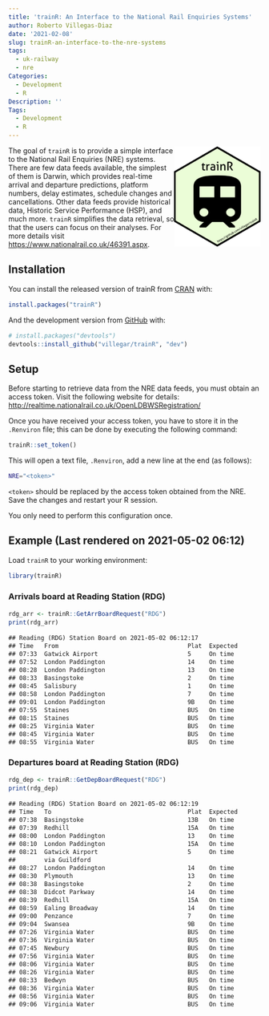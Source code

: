 ```yaml
---
title: 'trainR: An Interface to the National Rail Enquiries Systems'
author: Roberto Villegas-Diaz
date: '2021-02-08'
slug: trainR-an-interface-to-the-nre-systems
tags:
  - uk-railway
  - nre
Categories:
  - Development
  - R
Description: ''
Tags:
  - Development
  - R
---
```


<img src="https://raw.githubusercontent.com/villegar/trainR/main/inst/images/logo.png" alt="logo" align="right" height=200px/>

The goal of `trainR` is to provide a simple interface to the 
National Rail Enquiries (NRE) systems. There are few data feeds 
available, the simplest of them is Darwin, which provides real-time 
arrival and departure predictions, platform numbers, delay estimates, 
schedule changes and cancellations. Other data feeds provide historical 
data, Historic Service Performance (HSP), and much more. `trainR` 
simplifies the data retrieval, so that the users can focus on their 
analyses. For more details visit 
https://www.nationalrail.co.uk/46391.aspx.

## Installation

You can install the released version of trainR from [CRAN](https://CRAN.R-project.org) with:

``` r
install.packages("trainR")
```

And the development version from [GitHub](https://github.com/) with:

``` r
# install.packages("devtools")
devtools::install_github("villegar/trainR", "dev")
```

## Setup
Before starting to retrieve data from the NRE data feeds, you must obtain an access token. 
Visit the following website for details: http://realtime.nationalrail.co.uk/OpenLDBWSRegistration/

Once you have received your access token, you have to store it in the `.Renviron` file; this can be 
done by executing the following command:


```r
trainR::set_token()
```

This will open a text file, `.Renviron`, add a new line at the end (as follows):

```bash
NRE="<token>"
```

`<token>` should be replaced by the access token obtained from the NRE. Save the changes and restart 
your R session.

You only need to perform this configuration once.

## Example (Last rendered on 2021-05-02 06:12)

Load `trainR` to your working environment:

```r
library(trainR)
```

### Arrivals board at Reading Station (RDG)


```r
rdg_arr <- trainR::GetArrBoardRequest("RDG")
print(rdg_arr)
```

```
## Reading (RDG) Station Board on 2021-05-02 06:12:17
## Time   From                                    Plat  Expected
## 07:33  Gatwick Airport                         5     On time
## 07:52  London Paddington                       14    On time
## 08:28  London Paddington                       13    On time
## 08:33  Basingstoke                             2     On time
## 08:45  Salisbury                               1     On time
## 08:58  London Paddington                       7     On time
## 09:01  London Paddington                       9B    On time
## 07:55  Staines                                 BUS   On time
## 08:15  Staines                                 BUS   On time
## 08:25  Virginia Water                          BUS   On time
## 08:45  Virginia Water                          BUS   On time
## 08:55  Virginia Water                          BUS   On time
```

### Departures board at Reading Station (RDG)


```r
rdg_dep <- trainR::GetDepBoardRequest("RDG")
print(rdg_dep)
```

```
## Reading (RDG) Station Board on 2021-05-02 06:12:19
## Time   To                                      Plat  Expected
## 07:38  Basingstoke                             13B   On time
## 07:39  Redhill                                 15A   On time
## 08:00  London Paddington                       13    On time
## 08:10  London Paddington                       15A   On time
## 08:21  Gatwick Airport                         5     On time
##        via Guildford                           
## 08:27  London Paddington                       14    On time
## 08:30  Plymouth                                13    On time
## 08:38  Basingstoke                             2     On time
## 08:38  Didcot Parkway                          14    On time
## 08:39  Redhill                                 15A   On time
## 08:59  Ealing Broadway                         14    On time
## 09:00  Penzance                                7     On time
## 09:04  Swansea                                 9B    On time
## 07:26  Virginia Water                          BUS   On time
## 07:36  Virginia Water                          BUS   On time
## 07:45  Newbury                                 BUS   On time
## 07:56  Virginia Water                          BUS   On time
## 08:06  Virginia Water                          BUS   On time
## 08:26  Virginia Water                          BUS   On time
## 08:33  Bedwyn                                  BUS   On time
## 08:36  Virginia Water                          BUS   On time
## 08:56  Virginia Water                          BUS   On time
## 09:06  Virginia Water                          BUS   On time
```

